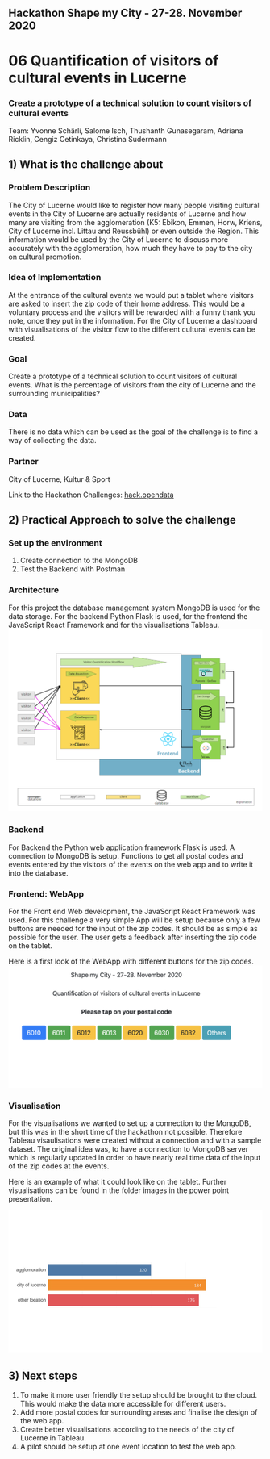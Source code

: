 ## Hackathon Shape my City - 27-28. November 2020

# 06 Quantification of visitors of cultural events in Lucerne

### Create a prototype of a technical solution to count visitors of cultural events

Team: Yvonne Schärli, Salome Isch, Thushanth Gunasegaram, Adriana Ricklin, Cengiz Cetinkaya, Christina Sudermann 

## 1) What is the challenge about

### Problem Description
The City of Lucerne would like to register how many people visiting cultural events in the City of Lucerne are actually residents of Lucerne and how many are visiting from the agglomeration (K5: Ebikon, Emmen, Horw, Kriens, City of Lucerne incl. Littau and Reussbühl) or even outside the Region. This information would be used by the City of Lucerne to discuss more accurately with the agglomeration, how much they have to pay to the city on cultural promotion.

### Idea of Implementation 
At the entrance of the cultural events we would put a tablet where visitors are asked to insert the zip code of their home address. This would be a voluntary process and the visitors will be rewarded with a funny thank you note, once they put in the information. For the City of Lucerne a dashboard with visualisations of the visitor flow to the different cultural events can be created.

### Goal
Create a prototype of a technical solution to count visitors of cultural events. What is the percentage of visitors from the city of Lucerne and the surrounding municipalities?

### Data
There is no data which can be used as the goal of the challenge is to find a way of collecting the data.

### Partner
City of Lucerne, Kultur & Sport

Link to the Hackathon Challenges:
[hack.opendata](https://hack.opendata.ch/event/35#top)

## 2) Practical Approach to solve the challenge
### Set up the environment
1. Create connection to the MongoDB 
2. Test the Backend with Postman

### Architecture
For this project the database management system MongoDB is used for the data storage. For the backend Python Flask is used, for the frontend the JavaScript React Framework and for the visualisations Tableau. 
![Architecture](images/Architecture.png)

### Backend
For Backend the Python web application framework Flask is used. A connection to MongoDB is setup.
Functions to get all postal codes and events entered by the visitors of the events on the web app and to write it into the database. 

### Frontend: WebApp
For the Front end Web development, the JavaScript React Framework was used. For this challenge a very simple App will be setup because only a few buttons are needed for the input of the zip codes. It should be as simple as possible for the user.
The user gets a feedback after inserting the zip code on the tablet.

Here is a first look of the WebApp with different buttons for the zip codes. 
![WebApp](images/Webapp.png)

### Visualisation
For the visualisations we wanted to set up a connection to the MongoDB, but this was in the short time of the hackathon not possible. Therefore Tableau visaulisations were created without a connection and with a sample dataset. 
The original idea was, to have a connection to MongoDB server which is regularly updated in order to have nearly real time data of the input of the zip codes at the events.

Here is an example of what it could look like on the tablet. Further visualisations can be found in the folder images in the power point presentation. 

![Visualisation](images/Visitors.png)

## 3) Next steps
1. To make it more user friendly the setup should be brought to the cloud. This would make the data more accessible for different users. 
2. Add more postal codes for surrounding areas and finalise the design of the web app.
3. Create better visualisations according to the needs of the city of Lucerne in Tableau. 
4. A pilot should be setup at one event location to test the web app.
